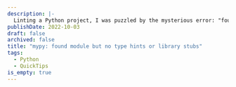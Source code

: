 ```yaml
---
description: |-
  Linting a Python project, I was puzzled by the mysterious error: "found module but no type hints or library stubs" from mypy. The module was my own, with Pydantic definitions everywhere, so why the error? I was missing init.py files in some parent folders.
publishDate: 2022-10-03
draft: false
archived: false
title: "mypy: found module but no type hints or library stubs"
tags:
  - Python
  - QuickTips
is_empty: true
---
```

